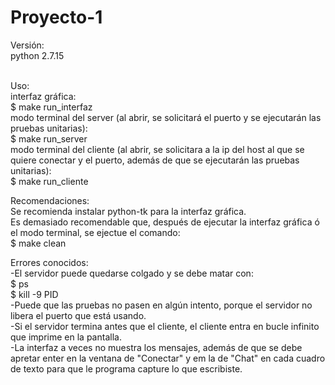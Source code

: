   # Proyecto-1
  Versión:<br />
    python 2.7.15<br />
    <br />
    
  Uso:<br />
    interfaz gráfica: <br />
      $ make run_interfaz<br />
    modo terminal del server (al abrir, se solicitará el puerto y se ejecutarán las pruebas unitarias):<br />
      $ make run_server<br />
   modo terminal del cliente (al abrir, se solicitara a la ip del host al que se quiere conectar y el puerto, además de que se     ejecutarán las pruebas unitarias):<br />
      $ make run_cliente

  Recomendaciones:<br />
    Se recomienda instalar python-tk para la interfaz gráfica.<br />
    Es demasiado recomendable que, después de ejecutar la interfaz gráfica ó el modo terminal, se ejectue el comando:<br />
      $ make clean
      
  Errores conocidos:<br />
    -El servidor puede quedarse colgado y se debe matar con:<br />
      $ ps<br />
      $ kill -9 PID<br />
    -Puede que las pruebas no pasen en algún intento, porque el servidor no libera el puerto que está usando.<br />
    -Si el servidor termina antes que el cliente, el cliente entra en bucle infinito que imprime en la pantalla.<br />
    -La interfaz a veces no muestra los mensajes, además de que se debe apretar enter en la ventana de "Conectar" y em la de  "Chat" en cada cuadro de texto para que le programa capture lo que escribiste.<br />
